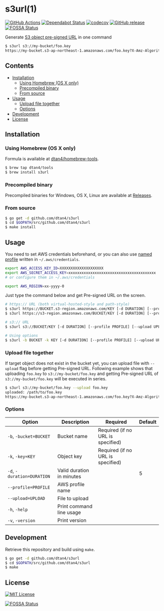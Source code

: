 # s3url(1)

[![GitHub Actions](https://github.com/dtan4/s3url/workflows/Test/badge.svg)](https://github.com/dtan4/s3url/actions?query=workflow%3ATest+branch%3Amaster)
[![Dependabot Status](https://api.dependabot.com/badges/status?host=github&repo=dtan4/s3url)](https://dependabot.com)
[![codecov](https://codecov.io/gh/dtan4/s3url/branch/master/graph/badge.svg)](https://codecov.io/gh/dtan4/s3url)
[![GitHub release](https://img.shields.io/github/release/dtan4/s3url.svg)](https://github.com/dtan4/s3url/releases)
[![FOSSA Status](https://app.fossa.io/api/projects/git%2Bgithub.com%2Fdtan4%2Fs3url.svg?type=shield)](https://app.fossa.io/projects/git%2Bgithub.com%2Fdtan4%2Fs3url?ref=badge_shield)

Generate [S3 object pre-signed URL](http://docs.aws.amazon.com/AmazonS3/latest/dev/ShareObjectPreSignedURL.html) in one command

```bash
$ s3url s3://my-bucket/foo.key
https://my-bucket.s3-ap-northeast-1.amazonaws.com/foo.key?X-Amz-Algorithm=AWS4-HMAC-SHA256&X-Amz-Credential=AKIA***************************%2Fap-northeast-1%2Fs3%2Faws4_request&X-Amz-Date=20160923T010227Z&X-Amz-Expires=300&X-Amz-SignedHeaders=host&X-Amz-Signature=****************************************************************
```

## Contents

* [Installation](#installation)
  + [Using Homebrew (OS X only)](#using-homebrew-os-x-only)
  + [Precompiled binary](#precompiled-binary)
  + [From source](#from-source)
* [Usage](#usage)
  + [Upload file together](#upload-file-together)
  + [Options](#options)
* [Development](#development)
* [License](#license)

## Installation

### Using Homebrew (OS X only)

Formula is available at [dtan4/homebrew-tools](https://github.com/dtan4/homebrew-tools).

```bash
$ brew tap dtan4/tools
$ brew install s3url
```

### Precompiled binary

Precompiled binaries for Windows, OS X, Linux are available at [Releases](https://github.com/dtan4/s3url/releases).

### From source

```bash
$ go get -d github.com/dtan4/s3url
$ cd $GOPATH/src/github.com/dtan4/s3url
$ make install
```

## Usage

You need to set AWS credentials beforehand, or you can also use [named profile](http://docs.aws.amazon.com/cli/latest/userguide/cli-chap-getting-started.html#cli-multiple-profiles) written in `~/.aws/credentials`.

```bash
export AWS_ACCESS_KEY_ID=XXXXXXXXXXXXXXXXXXXX
export AWS_SECRET_ACCESS_KEY=xxxxxxxxxxxxxxxxxxxxxxxxxxxxxxxxxxxxxxxx
# or configure them in ~/.aws/credentials

export AWS_REGION=xx-yyyy-0
```

Just type the command below and get Pre-signed URL on the screen.

```bash
# https:// URL (both virtual-hosted-style and path-style)
$ s3url https://BUCKET.s3-region.amazonaws.com/KEY [-d DURATION] [--profile PROFILE] [--upload UPLOAD]
$ s3url https://s3-region.amazonaws.com/BUCKET/KEY [-d DURATION] [--profile PROFILE] [--upload UPLOAD]

# s3:// URL
$ s3url s3://BUCKET/KEY [-d DURATION] [--profile PROFILE] [--upload UPLOAD]

# Using options
$ s3url -b BUCKET -k KEY [-d DURATION] [--profile PROFILE] [--upload UPLOAD]
```

### Upload file together

If target object does not exist in the bucket yet, you can upload file with `--upload` flag before getting Pre-signed URL. Following example shows that uploading `foo.key` to `s3://my-bucket/foo.key` and getting Pre-signed URL of `s3://my-bucket/foo.key` will be executed in series.

```bash
$ s3url s3://my-bucket/foo.key --upload foo.key
uploaded: /path/to/foo.key
https://my-bucket.s3-ap-northeast-1.amazonaws.com/foo.key?X-Amz-Algorithm=AWS4-HMAC-SHA256&X-Amz-Credential=AKIA***************************%2Fap-northeast-1%2Fs3%2Faws4_request&X-Amz-Date=20160923T010227Z&X-Amz-Expires=300&X-Amz-SignedHeaders=host&X-Amz-Signature=****************************************************************
```

### Options

|Option|Description|Required|Default|
|---------|-----------|-------|-------|
|`-b`, `-bucket=BUCKET`|Bucket name|Required (if no URL is specified)||
|`-k`, `-key=KEY`|Object key|Required (if no URL is specified)||
|`-d`, `-duration=DURATION`|Valid duration in minutes||5|
|`--profile=PROFILE`|AWS profile name|||
|`--upload=UPLOAD`|File to upload|||
|`-h`, `-help`|Print command line usage|||
|`-v`, `-version`|Print version|||

## Development

Retrieve this repository and build using `make`.

```bash
$ go get -d github.com/dtan4/s3url
$ cd $GOPATH/src/github.com/dtan4/s3url
$ make
```

## License

[![MIT License](http://img.shields.io/badge/license-MIT-blue.svg?style=flat)](LICENSE)


[![FOSSA Status](https://app.fossa.io/api/projects/git%2Bgithub.com%2Fdtan4%2Fs3url.svg?type=large)](https://app.fossa.io/projects/git%2Bgithub.com%2Fdtan4%2Fs3url?ref=badge_large)